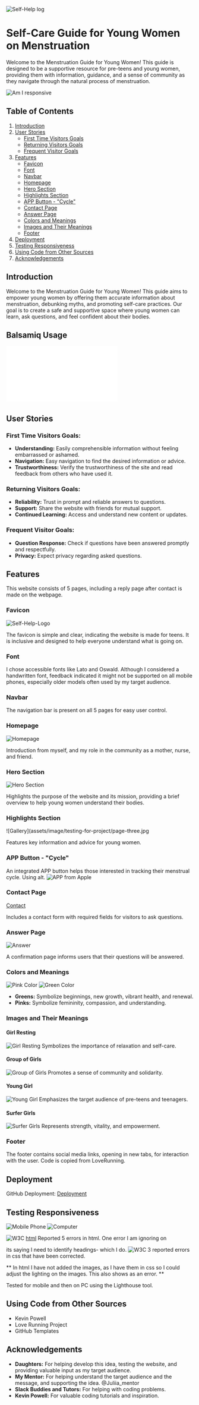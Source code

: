 ![Self-Help log](assets/favicon/android-chrome-512x512.png)

# Self-Care Guide for Young Women on Menstruation

Welcome to the Menstruation Guide for Young Women! This guide is designed to be a supportive resource for pre-teens and young women, providing them with information, guidance, and a sense of community as they navigate through the natural process of menstruation.

![Am I responsive](assets/image/testing-for-project/amiresponsive.jpg)

## Table of Contents

1. [Introduction](#introduction)
2. [User Stories](#user-stories)
   - [First Time Visitors Goals](#first-time-visitors-goals)
   - [Returning Visitors Goals](#returning-visitors-goals)
   - [Frequent Visitor Goals](#frequent-visitor-goals)
3. [Features](#features)
   - [Favicon](#favicon)
   - [Font](#font)
   - [Navbar](#navbar)
   - [Homepage](#homepage)
   - [Hero Section](#hero-section)
   - [Highlights Section](#highlights-section)
   - [APP Button - "Cycle"](##app-button---cycle)
   - [Contact Page](#contact-page)
   - [Answer Page](#answer-page)
   - [Colors and Meanings](#colors-and-meanings)
   - [Images and Their Meanings](#images-and-their-meanings)
   - [Footer](#footer)
4. [Deployment](#deployment)
5. [Testing Responsiveness](#testing-responsiveness)
6. [Using Code from Other Sources](#using-code-from-other-sources)
7. [Acknowledgements](#acknowledgements)

## Introduction

Welcome to the Menstruation Guide for Young Women! This guide aims to empower young women by offering them accurate information about menstruation, debunking myths, and promoting self-care practices. Our goal is to create a safe and supportive space where young women can learn, ask questions, and feel confident about their bodies.

## Balsamiq Usage
![Balsamiq](assets/image/balsamiq.pp1.pdf)

## User Stories

### First Time Visitors Goals:
- **Understanding:** Easily comprehensible information without feeling embarrassed or ashamed.
- **Navigation:** Easy navigation to find the desired information or advice.
- **Trustworthiness:** Verify the trustworthiness of the site and read feedback from others who have used it.

### Returning Visitors Goals:
- **Reliability:** Trust in prompt and reliable answers to questions.
- **Support:** Share the website with friends for mutual support.
- **Continued Learning:** Access and understand new content or updates.

### Frequent Visitor Goals:
- **Question Response:** Check if questions have been answered promptly and respectfully.
- **Privacy:** Expect privacy regarding asked questions.

## Features

This website consists of 5 pages, including a reply page after contact is made on the webpage.

### Favicon
![Self-Help-Logo](assets/favicon/android-chrome-192x192.png)

The favicon is simple and clear, indicating the website is made for teens. It is inclusive and designed to help everyone understand what is going on.

### Font

I chose accessible fonts like Lato and Oswald. Although I considered a handwritten font, feedback indicated it might not be supported on all mobile phones, especially older models often used by my target audience.

### Navbar

The navigation bar is present on all 5 pages for easy user control.

### Homepage
![Homepage](assets/image/testing-for-project/cover.jpg)

Introduction from myself, and my role in the community as a mother, nurse, and friend.

### Hero Section
![Hero Section](assets/image/testing-for-project/page-two.jpg)

Highlights the purpose of the website and its mission, providing a brief overview to help young women understand their bodies.

### Highlights Section
![Gallery](assets/image/testing-for-project/page-three.jpg

Features key information and advice for young women.

### APP Button - "Cycle"

An integrated APP button helps those interested in tracking their menstrual cycle. Using alt.
![APP from Apple](https://cycles.app/) 

### Contact Page
[Contact](assets/image/testing-for-project/page-four.jpg)

Includes a contact form with required fields for visitors to ask questions.

### Answer Page
![Answer](assets/image/testing-for-project/page-five.jpg)

A confirmation page informs users that their questions will be answered.

### Colors and Meanings
![Pink Color](assets/image/testing-for-project/color-pink.jpg)
![Green Color](assets/image/testing-for-project/greenie-color.jpg)

- **Greens:** Symbolize beginnings, new growth, vibrant health, and renewal.
- **Pinks:** Symbolize femininity, compassion, and understanding.

### Images and Their Meanings

#### Girl Resting
![Girl Resting](assets/image/girl-resting.jpg)
Symbolizes the importance of relaxation and self-care.

#### Group of Girls
![Group of Girls](assets/image/girls-group.jpg)
Promotes a sense of community and solidarity.

#### Young Girl
![Young Girl](assets/image/young-girl.jpg)
Emphasizes the target audience of pre-teens and teenagers.

#### Surfer Girls
![Surfer Girls](assets/image/surfer-girls.jpg)
Represents strength, vitality, and empowerment.

### Footer

The footer contains social media links, opening in new tabs, for interaction with the user. Code is copied from LoveRunning.

## Deployment

GitHub Deployment: [Deployment](https://github.com/kakilian/menstruation-guide-project-1/deployments)

## Testing Responsiveness
![Mobile Phone](assets/image/testing-for-project/performance-handy.jpg)
![Computer](assets/image/testing-for-project/performance-pc.jpg)

![W3C](https://validator.w3.org/nu/#textarea)
[html](assets/image/pp1.errors.html.ignoring.png) Reported 5 errors in html. One error I am ignoring on <article class="wrapper-flow"> its saying I need to identify headings- which I do.
![W3C](https://jigsaw.w3.org/css-validator/validator) 3 reported errors in css that have been corrected.

** In html I have not added the images, as I have them in css so I could adjust the lighting on the images. This also shows as an error. **

Tested for mobile and then on PC using the Lighthouse tool.

## Using Code from Other Sources

- Kevin Powell
- Love Running Project
- GitHub Templates

## Acknowledgements

- **Daughters:** For helping develop this idea, testing the website, and providing valuable input as my target audience.
- **My Mentor:** For helping understand the target audience and the message, and supporting the idea. @Juliia_mentor
- **Slack Buddies and Tutors:** For helping with coding problems.
- **Kevin Powell:** For valuable coding tutorials and inspiration.
